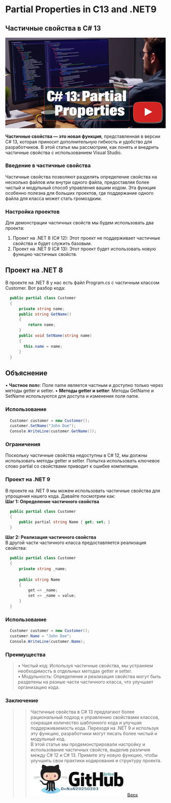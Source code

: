 <a id="anchor"></a>
# Partial Properties in C13 and .NET9
## Частичные свойства в C# 13
[<img target="_blank" src="Partial Properties in CSharp13 1.png" width="600"/>](https://vkvideo.ru/video614312645_456239033)

**Частичные свойства — это новая функция**, представленная в версии C# 13, которая приносит дополнительную гибкость и удобство для разработчиков. В этой статье мы рассмотрим, как понять и внедрить частичные свойства с использованием Visual Studio.</br>
### Введение в частичные свойства
Частичные свойства позволяют разделять определение свойства на несколько файлов или внутри одного файла, предоставляя более чистый и модульный способ управления вашим кодом. Эта функция особенно полезна для больших проектов, где поддержание одного файла для класса может стать громоздким.
### Настройка проектов
Для демонстрации частичных свойств мы будем использовать два проекта:</br>
  1.	Проект на .NET 8 (C# 12): Этот проект не поддерживает частичные свойства и будет служить базовым.</br>
  2.	Проект на .NET 9 (C# 13): Этот проект будет использовать новую функцию частичных свойств.</br>
## Проект на .NET 8
В проекте на .NET 8 у нас есть файл Program.cs с частичным классом Customer. Вот разбор кода:
```csharp
  public partial class Customer
  {
      private string name;
      public string GetName()
      {
          return name;
      }
      public void SetName(string name)
      {
        this.name = name;
      }
  }
```
## Объяснение
  •	**Частное пол**е: Поле name является частным и доступно только через методы getter и setter.
  •	**Методы getter и setter**: Методы GetName и SetName используются для доступа и изменения поля name.
### Использование
```csharp
  Customer customer = new Customer();
  customer.SetName("John Doe");
  Console.WriteLine(customer.GetName());
```
### Ограничения
Поскольку частичные свойства недоступны в C# 12, мы должны использовать методы getter и setter. Попытка использовать ключевое слово partial со свойствами приводит к ошибке компиляции.
### Проект на .NET 9
В проекте на .NET 9 мы можем использовать частичные свойства для упрощения нашего кода. Давайте посмотрим как:</br>
**Шаг 1: Определение частичного свойства**
```csharp
  public partial class Customer
  {
      public partial string Name { get; set; }
  }
```

**Шаг 2: Реализация частичного свойства</br>**
В другой части частичного класса предоставляется реализация свойства:
```csharp
  public partial class Customer
  {
      private string _name;
  
      public string Name
      {
          get => _name;
          set => _name = value;
      }
  }
```

### Использование
```csharp
  Customer customer = new Customer();
  customer.Name = "John Doe";
  Console.WriteLine(customer.Name);
```
### Преимущества
>  •	Чистый код: Используя частичные свойства, мы устраняем необходимость в отдельных методах getter и setter.</br>
>  •	Модульность: Определение и реализация свойства могут быть разделены на разные части частичного класса, что улучшает организацию кода.
### Заключение
>> Частичные свойства в C# 13 предлагают более рациональный подход к управлению свойствами классов, сокращая количество шаблонного кода и улучшая поддерживаемость кода. Переходя на .NET 9 и используя эту функцию, разработчики могут писать более чистый и модульный код.</br>
>> В этой статье мы продемонстрировали настройку и использование частичных свойств, выделив различия между C# 12 и C# 13. Примите эту новую функцию, чтобы улучшить свои практики кодирования и структуру проекта.</br>
<a href="https://github.com/DeNaN20250203" target="_blank"><img src="GitHubDeJra.png" alt="Image" width="300" /></a>
[Верх](#anchor)
